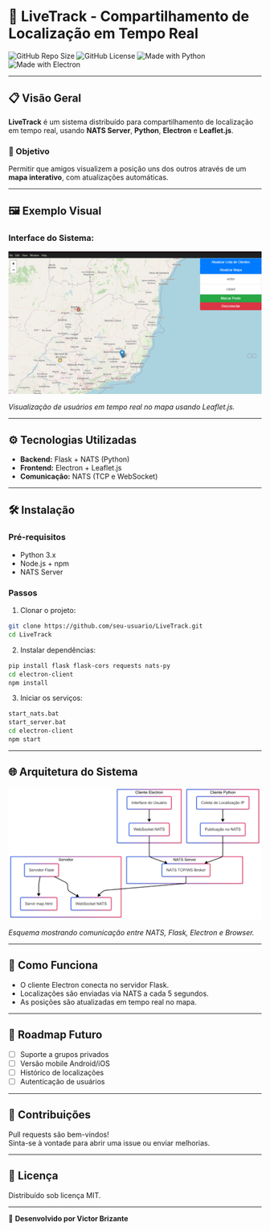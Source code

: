 
# 🚀 LiveTrack - Compartilhamento de Localização em Tempo Real

![GitHub Repo Size](https://img.shields.io/github/repo-size/seu-usuario/LiveTrack)
![GitHub License](https://img.shields.io/github/license/seu-usuario/LiveTrack)
![Made with Python](https://img.shields.io/badge/Made%20with-Python-blue)
![Made with Electron](https://img.shields.io/badge/Made%20with-Electron-lightblue)

---

## 📋 Visão Geral

**LiveTrack** é um sistema distribuído para compartilhamento de localização em tempo real, usando **NATS Server**, **Python**, **Electron** e **Leaflet.js**.

### 🎯 Objetivo
Permitir que amigos visualizem a posição uns dos outros através de um **mapa interativo**, com atualizações automáticas.

---

## 🖼️ Exemplo Visual

### Interface do Sistema:

![Screenshot Mapa](./docs/mapa-exemplo.png)

*Visualização de usuários em tempo real no mapa usando Leaflet.js.*

---

## ⚙️ Tecnologias Utilizadas

- **Backend:** Flask + NATS (Python)
- **Frontend:** Electron + Leaflet.js
- **Comunicação:** NATS (TCP e WebSocket)

---

## 🛠️ Instalação

### Pré-requisitos

- Python 3.x
- Node.js + npm
- NATS Server

### Passos

1. Clonar o projeto:
```bash
git clone https://github.com/seu-usuario/LiveTrack.git
cd LiveTrack
```

2. Instalar dependências:
```bash
pip install flask flask-cors requests nats-py
cd electron-client
npm install
```

3. Iniciar os serviços:
```bash
start_nats.bat
start_server.bat
cd electron-client
npm start
```

---

## 🌐 Arquitetura do Sistema

![Arquitetura](./docs/arquitetura-livetrack.png)

*Esquema mostrando comunicação entre NATS, Flask, Electron e Browser.*

---

## 🚀 Como Funciona

- O cliente Electron conecta no servidor Flask.
- Localizações são enviadas via NATS a cada 5 segundos.
- As posições são atualizadas em tempo real no mapa.

---

## 📌 Roadmap Futuro

- [ ] Suporte a grupos privados
- [ ] Versão mobile Android/iOS
- [ ] Histórico de localizações
- [ ] Autenticação de usuários

---

## 🤝 Contribuições

Pull requests são bem-vindos!  
Sinta-se à vontade para abrir uma issue ou enviar melhorias.

---

## 📜 Licença

Distribuído sob licença MIT.

---

🔗 **Desenvolvido por Victor Brizante**
